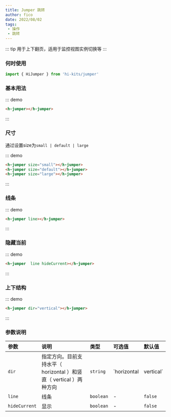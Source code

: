 ```yaml
---
title: Jumper 跳转
author: fico
date: 2022/08/02
tags:
 - 操作
 - 跳转
---
```

::: tip
用于上下翻页，适用于监控视图实例切换等
:::
### 何时使用
```ts
import { HiJumper } from 'hi-kits/jumper'
```
### 基本用法

::: demo
```html
<h-jumper></h-jumper>

```
:::

### 尺寸
通过设置size为`small | default | large`

::: demo
```html
<h-jumper size="small"></h-jumper>
<h-jumper size="default"></h-jumper>
<h-jumper size="large"></h-jumper>

```
:::

### 线条
::: demo
```html
<h-jumper line></h-jumper>

```
:::

### 隐藏当前
::: demo
```html
<h-jumper  line hideCurrent></h-jumper>

```
:::

### 上下结构
::: demo
```html
<h-jumper dir="vertical"></h-jumper>

```
:::
### 参数说明

|参数|说明|类型|可选值|默认值
|:--|:--|:--|:-----|:---
| `dir`| 指定方向。目前支持水平（ horizontal ）和竖直（ vertical ）两种方向 |  `string` |  `horizontal | vertical` | `horizontal`
| `line`| 线条 |  `boolean` | - | `false`
| `hideCurrent`| 显示 |  `boolean` | - | `false`

